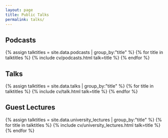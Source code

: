 ```yaml
---
layout: page
title: Public Talks
permalink: talks/
---
```


## Podcasts

{% assign talktitles = site.data.podcasts | group_by:"title" %}
{% for title in talktitles %}
{% include cv/podcasts.html talk=title %}
{% endfor %}

## Talks

{% assign talktitles = site.data.talks | group_by:"title" %}
{% for title in talktitles %}
{% include cv/talk.html talk=title %}
{% endfor %}

## Guest Lectures

{% assign talktitles = site.data.university_lectures | group_by:"title" %}
{% for title in talktitles %}
{% include cv/university_lectures.html talk=title %}
{% endfor %}
